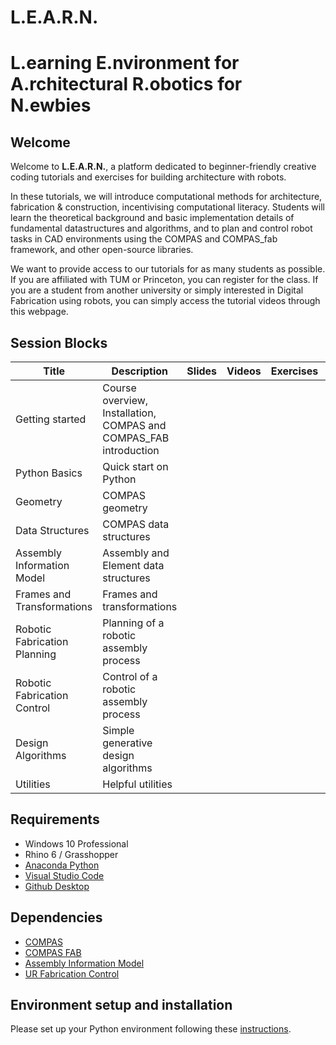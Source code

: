 # L.E.A.R.N.
# L.earning E.nvironment for A.rchitectural R.obotics for N.ewbies

## Welcome

Welcome to **L.E.A.R.N.**, a platform dedicated to beginner-friendly creative coding tutorials and exercises for building architecture with robots. 

In these tutorials, we will introduce computational methods for architecture, fabrication & construction, incentivising computational literacy. Students will learn the theoretical background and basic implementation details of fundamental datastructures and algorithms, and to plan and control robot tasks in CAD environments using the COMPAS and COMPAS_fab framework, and other open-source libraries.

We want to provide access to our tutorials for as many students as possible. If you are affiliated with TUM or Princeton, you can register for the class. If you are a student from another university or simply interested in Digital Fabrication using robots, you can simply access the tutorial videos through this webpage.

## Session Blocks

Title | Description | Slides | Videos | Exercises | Links
----- | ----------- | ------ | ------ | ----------| -----
Getting started | Course overview, Installation, COMPAS and COMPAS_FAB introduction | | | | [Instructions](01_getting_started/README.md)
Python Basics | Quick start on Python | | | | [Summary](02_python_basics/README.md) 
Geometry | COMPAS geometry  | | | |
Data Structures | COMPAS data structures  | | | |
Assembly Information Model | Assembly and Element data structures  | | | |
Frames and Transformations | Frames and transformations  | | | |
Robotic Fabrication Planning | Planning of a robotic assembly process | | | |
Robotic Fabrication Control | Control of a robotic assembly process | | | |
Design Algorithms | Simple generative design algorithms | | | |
Utilities | Helpful utilities | | | |


## Requirements

* Windows 10 Professional
* Rhino 6 / Grasshopper
* [Anaconda Python](https://www.anaconda.com/distribution/?gclid=CjwKCAjwo9rtBRAdEiwA_WXcFoyH8v3m-gVC55J6YzR0HpgB8R-PwM-FClIIR1bIPYZXsBtbPRfJ8xoC6HsQAvD_BwE)
* [Visual Studio Code](https://code.visualstudio.com/)
* [Github Desktop](https://desktop.github.com/)

## Dependencies

* [COMPAS](https://compas-dev.github.io/)
* [COMPAS FAB](https://gramaziokohler.github.io/compas_fab/latest/)
* [Assembly Information Model](https://github.com/augmentedfabricationlab/assembly_information_model)
* [UR Fabrication Control](https://github.com/augmentedfabricationlab/ur_fabrication_control)

## Environment setup and installation

Please set up your Python environment following these [instructions](01_getting_started/README.md). 
    
    
